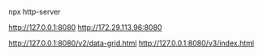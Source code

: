 npx http-server

http://127.0.0.1:8080
http://172.29.113.96:8080

http://127.0.0.1:8080/v2/data-grid.html
http://127.0.0.1:8080/v3/index.html
